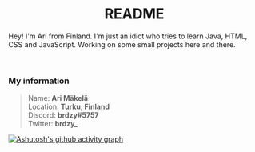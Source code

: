 <h1 align="center">
  <b>README</b>
</h1>

Hey! I'm Ari from Finland. I'm just an idiot who tries to learn Java, HTML, CSS and JavaScript. Working on some small projects
here and there.

<br>

### My information



> Name: **Ari Mäkelä**  
> Location: **Turku, Finland**  
> Discord: **brdzy#5757**  
> Twitter: **brdzy_**


[![Ashutosh's github activity graph](https://activity-graph.herokuapp.com/graph?username=brdzy&bg_color=454545&color=b0f4f1&line=56e3eb&point=9fe2e8&area=true&hide_border=true)](https://github.com/ashutosh00710/github-readme-activity-graph)
